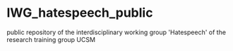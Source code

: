 # IWG_hatespeech_public
public repository of the interdisciplinary working group 'Hatespeech' of the research training group UCSM
